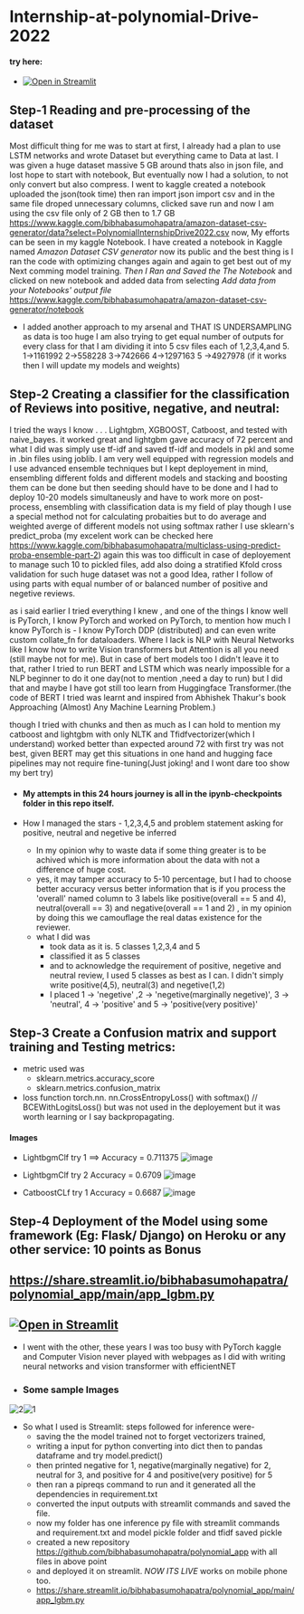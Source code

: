 # Internship-at-polynomial-Drive-2022

#### try here:
- [![Open in Streamlit](https://static.streamlit.io/badges/streamlit_badge_black_white.svg)](https://share.streamlit.io/bibhabasumohapatra/polynomial_app/main/app_lgbm.py)
## Step-1 Reading and pre-processing of the dataset 
Most difficult thing for me was to start at first, I already had a plan to use LSTM networks and wrote Dataset but everything came to Data at last. I was given a huge dataset massive 5 GB around thats also in json file, and lost hope to start with notebook,
But eventually now I had a solution, to not only convert but also compress. I went to kaggle created a notebook uploaded the json(took time) then ran import json import csv
and in the same file droped unnecessary columns, clicked save run and now I am using the csv file only of 2 GB then to 1.7 GB
https://www.kaggle.com/bibhabasumohapatra/amazon-dataset-csv-generator/data?select=PolynomialInternshipDrive2022.csv now, 
My efforts can be seen in my kaggle Notebook.
I have created a notebook in Kaggle named  _Amazon Dataset CSV generator_ now its public and the best thing is I ran the code with optimizing changes again and again to get best out of my Next comming model training. *Then I Ran and Saved the The Notebook* and clicked on new notebook and added data from selecting *Add data from your Notebooks' output file*
https://www.kaggle.com/bibhabasumohapatra/amazon-dataset-csv-generator/notebook

- I added another approach to my arsenal and THAT IS UNDERSAMPLING as data is too huge I am also trying to get equal number of outputs for every class for that I am dividing it into 5 csv files each of 1,2,3,4,and 5.   1->1161992 2->558228 3->742666 4->1297163 5 ->4927978
(if it works then I will update my models and weights)
## Step-2 Creating a classifier for the classification of Reviews into positive, negative, and neutral:

I tried the ways I know . . . Lightgbm, XGBOOST, Catboost, and tested with naive_bayes.  it worked great and lightgbm gave accuracy of 72 percent and what I did was simply use tf-idf and saved tf-idf and models in pkl and some in .bin files using joblib.
I am very well equipped with regression models and I use advanced ensemble techniques but I kept deployement in mind, ensembling different folds and different models and stacking and boosting them  can be done but then seeding should have to be done and I had to deploy 10-20 models simultaneusly and have to work more on post-process,  ensembling with classification data is my field of play though I use a special method not for calculating probaities but to do average and weighted averge of different models not using softmax rather I use sklearn's predict_proba (my excelent work can be checked here https://www.kaggle.com/bibhabasumohapatra/multiclass-using-predict-proba-ensemble-part-2) again this was too difficult in case of deployement to manage such 10 to pickled files, add also doing a stratified Kfold cross validation for such huge dataset was not a good Idea,  rather I follow of using parts with equal number of or balanced number of positive and negetive reviews.

as i said earlier I tried everything I knew , and one of the things I know well is PyTorch, I know PyTorch and worked on PyTorch, to mention how much I know PyTorch is - I know PyTorch DDP (distributed) and can even write custom collate_fn for dataloaders. Where I lack is NLP with Neural Networks like I know how to write Vision transformers but Attention is all you need (still maybe not for me). But in case of bert models too I didn't leave it to that, rather I tried to run BERT and LSTM which was nearly impossible for a NLP beginner to do it one day(not to mention ,need a day to run) but I did that and maybe I have got still too learn from Huggingface Transformer.(the code of BERT I tried was learnt and inspired from Abhishek Thakur's book Approaching (Almost) Any Machine Learning Problem.)

though I tried with chunks and then as much as I can hold to mention my catboost and lightgbm with only NLTK and Tfidfvectorizer(which I understand) worked better than expected around 72 with first try was not best, given BERT may get this situations in one hand and hugging face pipelines may not require fine-tuning(Just joking! and I wont dare too show my bert try)
- #### My attempts in this 24 hours journey is all in the ipynb-checkpoints folder in this repo itself.

- How I managed the stars - 1,2,3,4,5  and problem statement asking for positive, neutral and negetive be inferred
  - In my opinion why to waste data if some thing greater is to be achived which is more information about the data with not a difference of huge cost.
  - yes, it may tamper accuracy to 5-10 percentage, but I had to choose better accuracy versus better information that is if you process the 'overall' named column to 3 labels like positive(overall == 5 and 4), neutral(overall == 3) and negative(overall == 1 and 2) , in my opinion by doing this we camouflage the real datas existence for the reviewer.
  - what I did was
    - took data as it is. 5 classes 1,2,3,4 and 5
    - classified it as 5 classes
    - and to acknowledge the requirement of positive, negetive and neutral review, I used 5 classes as best as I can. I didn't simply write positive(4,5), neutral(3) and negetive(1,2)
    - I placed 1 -> 'negetive' ,2 -> 'negetive(marginally negetive)', 3 -> 'neutral', 4 -> 'positive' and 5 -> 'positive(very positive)'
   

## Step-3 Create a Confusion matrix and support training and Testing metrics:
- metric used was 
   - sklearn.metrics.accuracy_score
   - sklearn.metrics.confusion_matrix
- loss function torch.nn. nn.CrossEntropyLoss() with softmax() // BCEWithLogitsLoss() but was not used in the deployement but it was worth learning or I say backpropagating.
#### Images
- LightbgmClf try 1 ==> Accuracy = 0.711375
![image](https://user-images.githubusercontent.com/68384968/154433253-dde76363-c653-4957-b0f2-8d154c506719.png)

- LightbgmClf try 2 Accuracy = 0.6709
![image](https://user-images.githubusercontent.com/68384968/154436053-222d9048-36a7-472a-af3d-ffa5d0ea61bd.png)

- CatboostCLf try 1  Accuracy = 0.6687
![image](https://user-images.githubusercontent.com/68384968/154466568-d115de9e-65b7-4241-88f0-e8e9aa2427da.png)

## Step-4 Deployment of the Model using some framework (Eg: Flask/ Django) on Heroku or any other service: 10 points as Bonus
## https://share.streamlit.io/bibhabasumohapatra/polynomial_app/main/app_lgbm.py
## [![Open in Streamlit](https://static.streamlit.io/badges/streamlit_badge_black_white.svg)](https://share.streamlit.io/bibhabasumohapatra/polynomial_app/main/app_lgbm.py)
- I went with the other, these years I was too busy with PyTorch kaggle and Computer Vision never played with webpages as I did with writing neural networks and vision transformer with efficientNET
- ### Some sample Images 

![2](https://user-images.githubusercontent.com/68384968/154529850-464e5604-5b40-476b-aaa3-fe4b57b2efab.png)![1](https://user-images.githubusercontent.com/68384968/154530035-6d58a58a-4bd5-4849-92eb-2bd2c5295828.png)
- So what I used is Streamlit:  steps followed for inference were-
   - saving the the model trained not to forget vectorizers trained,
   - writing a input for python converting into dict then to pandas dataframe and try model.predict()
   - then printed negative for 1, negative(marginally negative) for 2, neutral for 3, and positive for 4 and positive(very positive) for 5
   - then ran a pipreqs command to run and it generated all the dependencies in requirement.txt
   - converted the input outputs with streamlit commands and saved the file.
   - now my folder has one inference py file with streamlit commands and requirement.txt and model pickle folder  and tfidf saved pickle
   - created a new repository https://github.com/bibhabasumohapatra/polynomial_app  with all files in above point
   - and deployed it on streamlit. *NOW ITS LIVE* works on mobile phone too.
   - https://share.streamlit.io/bibhabasumohapatra/polynomial_app/main/app_lgbm.py

